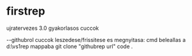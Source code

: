 # firstrep
ujratervezes 3.0 gyakorlasos cuccok

--githubrol cuccok leszedese/frissitese es megnyitasa:
cmd
beleallas a d:\vs1rep mappaba
git clone "githubrep url"
code .
